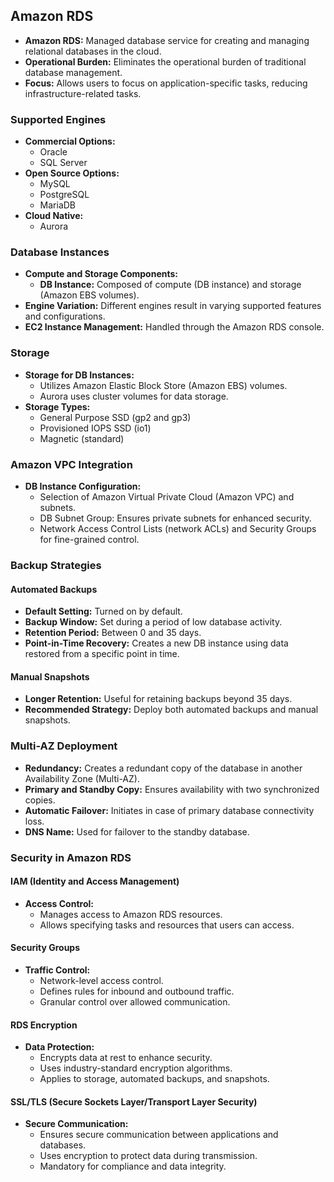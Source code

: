 
## Amazon RDS 

- **Amazon RDS:** Managed database service for creating and managing relational databases in the cloud.
- **Operational Burden:** Eliminates the operational burden of traditional database management.
- **Focus:** Allows users to focus on application-specific tasks, reducing infrastructure-related tasks.

### Supported Engines

- **Commercial Options:**
  - Oracle
  - SQL Server
- **Open Source Options:**
  - MySQL
  - PostgreSQL
  - MariaDB
- **Cloud Native:**
  - Aurora

### Database Instances

- **Compute and Storage Components:**
  - **DB Instance:** Composed of compute (DB instance) and storage (Amazon EBS volumes).
- **Engine Variation:** Different engines result in varying supported features and configurations.
- **EC2 Instance Management:** Handled through the Amazon RDS console.

### Storage

- **Storage for DB Instances:**
  - Utilizes Amazon Elastic Block Store (Amazon EBS) volumes.
  - Aurora uses cluster volumes for data storage.
- **Storage Types:**
  - General Purpose SSD (gp2 and gp3)
  - Provisioned IOPS SSD (io1)
  - Magnetic (standard)

### Amazon VPC Integration

- **DB Instance Configuration:**
  - Selection of Amazon Virtual Private Cloud (Amazon VPC) and subnets.
  - DB Subnet Group: Ensures private subnets for enhanced security.
  - Network Access Control Lists (network ACLs) and Security Groups for fine-grained control.

### Backup Strategies

#### Automated Backups

- **Default Setting:** Turned on by default.
- **Backup Window:** Set during a period of low database activity.
- **Retention Period:** Between 0 and 35 days.
- **Point-in-Time Recovery:** Creates a new DB instance using data restored from a specific point in time.

#### Manual Snapshots

- **Longer Retention:** Useful for retaining backups beyond 35 days.
- **Recommended Strategy:** Deploy both automated backups and manual snapshots.

### Multi-AZ Deployment

- **Redundancy:** Creates a redundant copy of the database in another Availability Zone (Multi-AZ).
- **Primary and Standby Copy:** Ensures availability with two synchronized copies.
- **Automatic Failover:** Initiates in case of primary database connectivity loss.
- **DNS Name:** Used for failover to the standby database.

### Security in Amazon RDS

#### IAM (Identity and Access Management)

- **Access Control:**
  - Manages access to Amazon RDS resources.
  - Allows specifying tasks and resources that users can access.
  
#### Security Groups

- **Traffic Control:**
  - Network-level access control.
  - Defines rules for inbound and outbound traffic.
  - Granular control over allowed communication.

#### RDS Encryption

- **Data Protection:**
  - Encrypts data at rest to enhance security.
  - Uses industry-standard encryption algorithms.
  - Applies to storage, automated backups, and snapshots.

#### SSL/TLS (Secure Sockets Layer/Transport Layer Security)

- **Secure Communication:**
  - Ensures secure communication between applications and databases.
  - Uses encryption to protect data during transmission.
  - Mandatory for compliance and data integrity.


